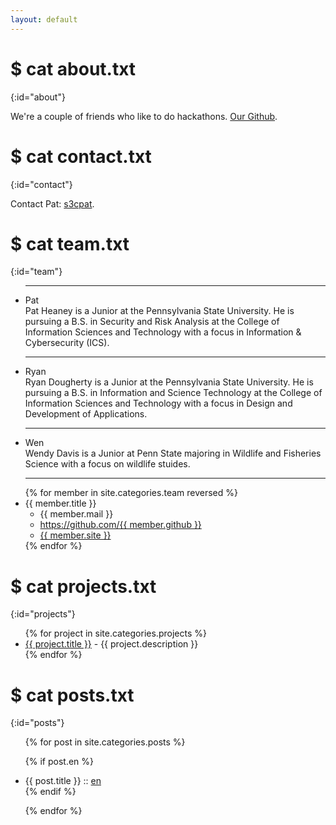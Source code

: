 ```yaml
---
layout: default
---
```


# $ cat about.txt
{:id="about"}

We're a couple of friends who like to do hackathons.  [Our Github](https://github.com/aquatints).

# $ cat contact.txt
{:id="contact"}

Contact Pat: [s3cpat](https://s3c.ninja).

# $ cat team.txt
{:id="team"}
<ul><hr>
	<li>Pat
	<br>
	Pat Heaney is a Junior at the Pennsylvania State University. He is pursuing a B.S. in Security and Risk Analysis at the College of Information Sciences and Technology with a focus in Information & Cybersecurity (ICS).
	<br>
	</li>
<hr>	
	<li>Ryan
	<br>
	Ryan Dougherty is a Junior at the Pennsylvania State University. He is pursuing a B.S. in Information and Science Technology at the College of Information Sciences and Technology with a focus in Design and Development of Applications.
	<br>
	</li>
<hr>
	<li>Wen
	<br>
	Wendy Davis is a Junior at Penn State majoring in Wildlife and Fisheries Science with a focus on wildlife stuides.
	<br>
	</li>
<hr></ul>

<ul>
{% for member in site.categories.team reversed %}
<li id="{{ member.title }}">{{ member.title }}
<ul>
<li>{{ member.mail }}</li>
<li><a href="https://github.com/{{ member.github }}">https://github.com/{{ member.github }}</a></li>
<li><a href="{{ member.site }}">{{ member.site }}</a></li>
</ul>
</li>
{% endfor %}
</ul>

# $ cat projects.txt
{:id="projects"}

<ul>
{% for project in site.categories.projects %}
<li><a href="{{ project.link }}">{{ project.title }}</a> - {{ project.description }}</li>
{% endfor %}
</ul>

# $ cat posts.txt
{:id="posts"}

<ul>
{% for post in site.categories.posts %}

{% if post.en %}
<li>{{ post.title }} :: <a href="{{ post.url }}" title="{{ post.description }}">en</a></li>
{% endif %}

{% endfor %}
</ul>

